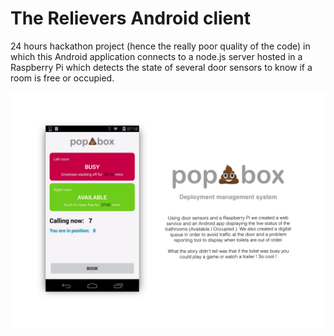 # The Relievers Android client

24 hours hackathon project (hence the really poor quality of the code) in which this Android application connects to a node.js server hosted in a Raspberry Pi which detects the state of several door sensors to know if a room is free or occupied.

![](https://github.com/aromeroavila/relievers-android-app/blob/master/Presentation.001.jpeg)
